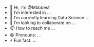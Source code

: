 - 👋 Hi, I’m @Mbbbest
- 👀 I’m interested in ...
- 🌱 I’m currently learning Data Science ...
- 💞️ I’m looking to collaborate on ...
- 📫 How to reach me ...
- 😄 Pronouns: ...
- ⚡ Fun fact: ...

<!---
Mbbbest/Mbbbest is a ✨ special ✨ repository because its `README.md` (this file) appears on your GitHub profile.
You can click the Preview link to take a look at your changes.
--->
